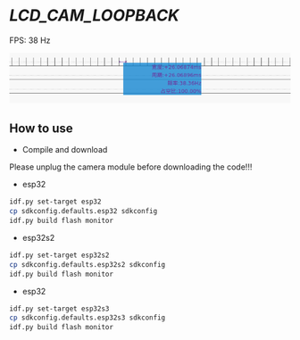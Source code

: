 # _LCD_CAM_LOOPBACK_

FPS: 38 Hz

![fps.png](fps.png)

## How to use

* Compile and download

Please unplug the camera module before downloading the code!!!

* esp32
```bash
idf.py set-target esp32
cp sdkconfig.defaults.esp32 sdkconfig
idf.py build flash monitor
```
* esp32s2
```bash
idf.py set-target esp32s2
cp sdkconfig.defaults.esp32s2 sdkconfig
idf.py build flash monitor
```
* esp32
```bash
idf.py set-target esp32s3
cp sdkconfig.defaults.esp32s3 sdkconfig
idf.py build flash monitor
```
